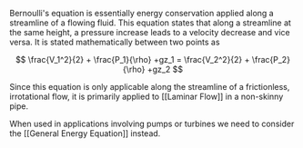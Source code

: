 Bernoulli's equation is essentially energy conservation applied along a streamline of a flowing fluid. This equation states that along a streamline at the same height, a pressure increase leads to a velocity decrease and vice versa. It is stated mathematically between two points as

$$
\frac{V_1^2}{2} + \frac{P_1}{\rho} +gz_1 = \frac{V_2^2}{2} + \frac{P_2}{\rho} +gz_2
$$

Since this equation is only applicable along the streamline of a frictionless, irrotational flow, it is primarily applied to [[Laminar Flow]] in a non-skinny pipe.

When used in applications involving pumps or turbines we need to consider the [[General Energy Equation]] instead.